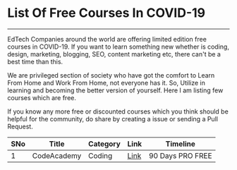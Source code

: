 # List Of Free Courses In COVID-19
-------------------


EdTech Companies around the world are offering limited edition free courses in COVID-19. If you want to learn something new whether is coding, design, marketing, blogging, SEO, content marketing etc, there can't be a best time than this. 

We are privileged section of society who have got the comfort to Learn From Home and Work From Home, not everyone has it. So, Utilize in learning and becoming the better version of yourself. Here I am listing few courses which are free. 

If you know any more free or discounted courses which you think should be helpful for the community, do share by creating a issue or sending a Pull Request. 


| SNo | Title | Category | Link | Timeline | 
| ----|----   |    ----  | ---- | ----     |
| 1| CodeAcademy| Coding | [Link](https://www.codecademy.com/learn-from-home) | 90 Days PRO FREE | 



